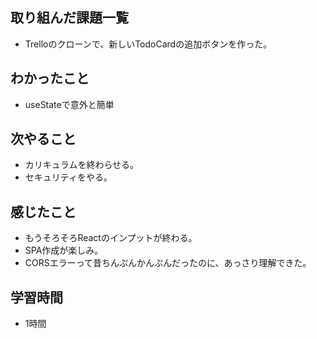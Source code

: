 ## 取り組んだ課題一覧
- Trelloのクローンで、新しいTodoCardの追加ボタンを作った。

## わかったこと
- useStateで意外と簡単

## 次やること
- カリキュラムを終わらせる。
- セキュリティをやる。

## 感じたこと
- もうそろそろReactのインプットが終わる。
- SPA作成が楽しみ。
- CORSエラーって昔ちんぷんかんぷんだったのに、あっさり理解できた。

## 学習時間
- 1時間